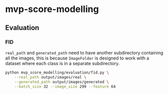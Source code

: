 # mvp-score-modelling

## Evaluation

### FID

`real_path` and `generated_path` need to have another subdirectory containing all the images, this is because `ImageFolder` is designed to work with a dataset where each class is in a separate subdirectory.

```sh
python mvp_score_modelling/evaluation/fid.py \
    --real_path output/images/real \
    --generated_path output/images/generated \
    --batch_size 32 --image_size 299 --feature 64 
```